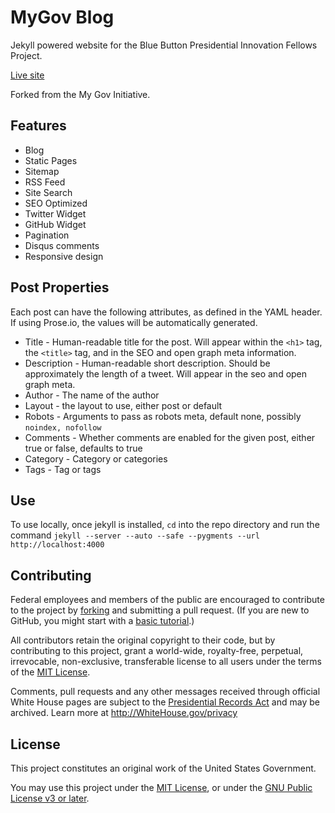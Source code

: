 MyGov Blog
==========

Jekyll powered website for the Blue Button Presidential Innovation Fellows Project.

[Live site](http://presidential-innovation-fellows.github.com/bluebutton/)

Forked from the My Gov Initiative.

Features
--------

* Blog
* Static Pages
* Sitemap
* RSS Feed
* Site Search
* SEO Optimized
* Twitter Widget
* GitHub Widget
* Pagination
* Disqus comments
* Responsive design

Post Properties
---------------

Each post can have the following attributes, as defined in the YAML header. If using Prose.io, the values will be automatically generated.

* Title - Human-readable title for the post. Will appear within the `<h1>` tag, the `<title>` tag, and in the SEO and open graph meta information. 
* Description - Human-readable short description. Should be approximately the length of a tweet. Will appear in the seo and open graph meta.
* Author - The name of the author
* Layout - the layout to use, either post or default
* Robots - Arguments to pass as robots meta, default none, possibly `noindex, nofollow`
* Comments - Whether comments are enabled for the given post, either true or false, defaults to true
* Category - Category or categories
* Tags - Tag or tags

Use
---

To use locally, once jekyll is installed, `cd` into the repo directory and run the command `jekyll --server --auto --safe --pygments --url http://localhost:4000`

Contributing
------------

Federal employees and members of the public are encouraged to contribute to the project by [forking](https://help.github.com/articles/fork-a-repo) and submitting a pull request. (If you are new to GitHub, you might start with a [basic tutorial](https://help.github.com/articles/set-up-git).) 

All contributors retain the original copyright to their code, but by contributing to this project, grant a world-wide, royalty-free, perpetual, irrevocable, non-exclusive, transferable license to all users under the terms of the [MIT License](http://opensource.org/licenses/mit-license.php).

Comments, pull requests and any other messages received through official White House pages are subject to the [Presidential Records Act](http://www.archives.gov/about/laws/presidential-records.html) and may be archived. Learn more at http://WhiteHouse.gov/privacy

## License

This project constitutes an original work of the United States Government. 

You may use this project under the [MIT License](http://opensource.org/licenses/mit-license.php), or under the [GNU Public License v3 or later](http://www.gnu.org/copyleft/gpl.html).